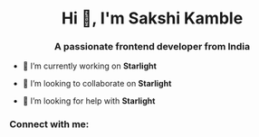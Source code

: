 <h1 align="center">Hi 👋, I'm Sakshi Kamble</h1>
<h3 align="center">A passionate frontend developer from India</h3>

- 🔭 I’m currently working on **Starlight**

- 👯 I’m looking to collaborate on **Starlight**

- 🤝 I’m looking for help with **Starlight**

<h3 align="left">Connect with me:</h3>
<p align="left">
</p>

